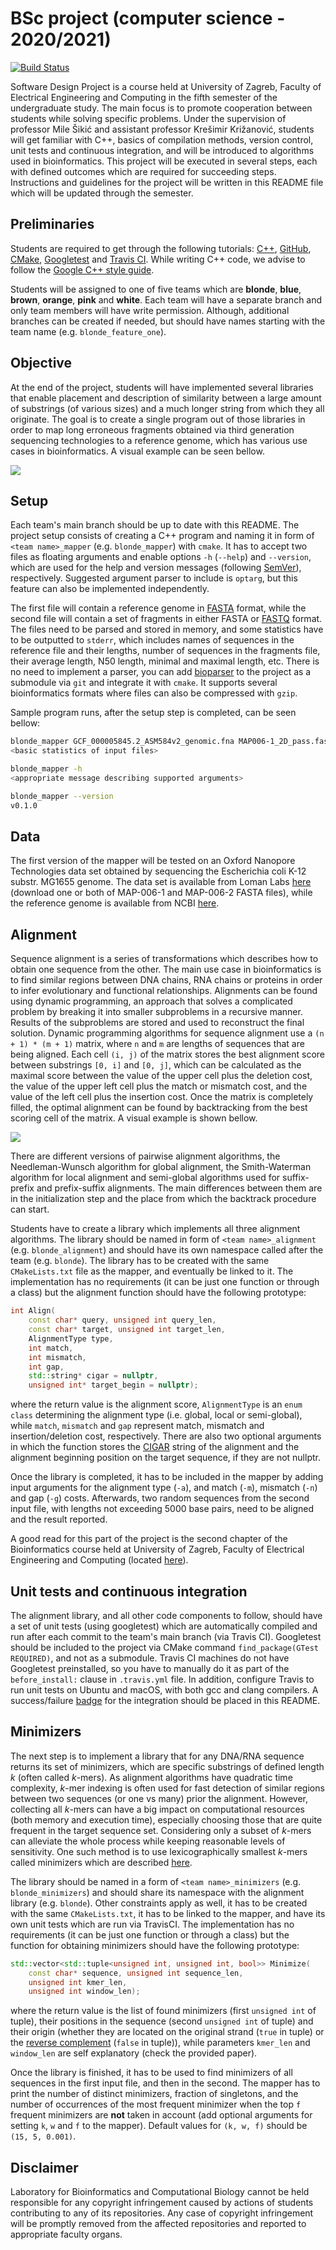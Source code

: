# BSc project (computer science - 2020/2021)
[![Build Status](https://travis-ci.com/lbcb-edu/BSc-project-20-21.svg?branch=blue)](https://travis-ci.com/lbcb-edu/BSc-project-20-21)

Software Design Project is a course held at University of Zagreb, Faculty of Electrical Engineering and Computing in the fifth semester of the undergraduate study. The main focus is to promote cooperation between students while solving specific problems. Under the supervision of professor Mile Šikić and assistant professor Krešimir Križanović, students will get familiar with C++, basics of compilation methods, version control, unit tests and continuous integration, and will be introduced to algorithms used in bioinformatics. This project will be executed in several steps, each with defined outcomes which are required for succeeding steps. Instructions and guidelines for the project will be written in this README file which will be updated through the semester.

## Preliminaries

Students are required to get through the following tutorials: [C++](http://www.cplusplus.com/doc/tutorial/), [GitHub](http://rogerdudler.github.io/git-guide/), [CMake](https://cmake.org/cmake/help/latest/guide/tutorial/index.html), [Googletest](https://github.com/google/googletest/blob/master/googletest/docs/primer.md) and [Travis CI](https://docs.travis-ci.com/user/getting-started/). While writing C++ code, we advise to follow the [Google C++ style guide](https://google.github.io/styleguide/cppguide.html).

Students will be assigned to one of five teams which are **blonde**, **blue**, **brown**, **orange**, **pink** and **white**. Each team will have a separate branch and only team members will have write permission. Although, additional branches can be created if needed, but should have names starting with the team name (e.g. `blonde_feature_one`).

## Objective

At the end of the project, students will have implemented several libraries that enable placement and description of similarity between a large amount of substrings (of various sizes) and a much longer string from which they all originate. The goal is to create a single program out of those libraries in order to map long erroneous fragments obtained via third generation sequencing technologies to a reference genome, which has various use cases in bioinformatics. A visual example can be seen bellow.

![](misc/sample_mappings.png)

## Setup

Each team's main branch should be up to date with this README. The project setup consists of creating a C++ program and naming it in form of `<team name>_mapper` (e.g. `blonde_mapper`) with `cmake`. It has to accept two files as floating arguments and enable options `-h` (`--help`) and `--version`, which are used for the help and version messages (following [SemVer](https://semver.org/)), respectively. Suggested argument parser to include is `optarg`, but this feature can also be implemented independently.

The first file will contain a reference genome in [FASTA](https://en.wikipedia.org/wiki/FASTA_format) format, while the second file will contain a set of fragments in either FASTA or [FASTQ](https://en.wikipedia.org/wiki/FASTQ_format) format. The files need to be parsed and stored in memory, and some statistics have to be outputted to `stderr`, which includes names of sequences in the reference file and their lengths, number of sequences in the fragments file, their average length, N50 length, minimal and maximal length, etc. There is no need to implement a parser, you can add [bioparser](https://github.com/rvaser/bioparser) to the project as a submodule via `git` and integrate it with `cmake`. It supports several bioinformatics formats where files can also be compressed with `gzip`.

Sample program runs, after the setup step is completed, can be seen bellow:

```bash
blonde_mapper GCF_000005845.2_ASM584v2_genomic.fna MAP006-1_2D_pass.fasta
<basic statistics of input files>
```

```bash
blonde_mapper -h
<appropriate message describing supported arguments>
```

```bash
blonde_mapper --version
v0.1.0
```

## Data

The first version of the mapper will be tested on an Oxford Nanopore Technologies data set obtained by sequencing the Escherichia coli K-12 substr. MG1655 genome. The data set is available from Loman Labs [here](http://lab.loman.net/2015/09/24/first-sqk-map-006-experiment/) (download one or both of MAP-006-1 and MAP-006-2 FASTA files), while the reference genome is available from NCBI [here](https://ftp.ncbi.nlm.nih.gov/genomes/all/GCF/000/005/845/GCF_000005845.2_ASM584v2/GCF_000005845.2_ASM584v2_genomic.fna.gz).


## Alignment

Sequence alignment is a series of transformations which describes how to obtain one sequence from the other. The main use case in bioinformatics is to find similar regions between DNA chains, RNA chains or proteins in order to infer evolutionary and functional relationships. Alignments can be found using dynamic programming, an approach that solves a complicated problem by breaking it into smaller subproblems in a recursive manner. Results of the subproblems are stored and used to reconstruct the final solution. Dynamic programming algorithms for sequence alignment use a `(n + 1) * (m + 1)` matrix, where `n` and `m` are lengths of sequences that are being aligned. Each cell `(i, j)` of the matrix stores the best alignment score between substrings `[0, i]` and `[0, j]`, which can be calculated as the maximal score between the value of the upper cell plus the deletion cost, the value of the upper left cell plus the match or mismatch cost, and the value of the left cell plus the insertion cost. Once the matrix is completely filled, the optimal alignment can be found by backtracking from the best scoring cell of the matrix. A visual example is shown bellow.

![](misc/sample_alignment.png)

There are different versions of pairwise alignment algorithms, the Needleman-Wunsch algorithm for global alignment, the Smith-Waterman algorithm for local alignment and semi-global algorithms used for suffix-prefix and prefix-suffix alignments. The main differences between them are in the initialization step and the place from which the backtrack procedure can start.

Students have to create a library which implements all three alignment algorithms. The library should be named in form of `<team name>_alignment` (e.g. `blonde_alignment`) and should have its own namespace called after the team (e.g. `blonde`). The library has to be created with the same `CMakeLists.txt` file as the mapper, and eventually be linked to it. The implementation has no requirements (it can be just one function or through a class) but the alignment function should have the following prototype:

```cpp
int Align(
    const char* query, unsigned int query_len,
    const char* target, unsigned int target_len,
    AlignmentType type,
    int match,
    int mismatch,
    int gap,
    std::string* cigar = nullptr,
    unsigned int* target_begin = nullptr);
```

where the return value is the alignment score, `AlignmentType` is an `enum class` determining the alignment type (i.e. global, local or semi-global), while `match`, `mismatch` and `gap` represent match, mismatch and insertion/deletion cost, respectively. There are also two optional arguments in which the function stores the [CIGAR](https://samtools.github.io/hts-specs/SAMv1.pdf) string of the alignment and the alignment beginning position on the target sequence, if they are not nullptr.

Once the library is completed, it has to be included in the mapper by adding input arguments for the alignment type (`-a`), and match (`-m`), mismatch (`-n`) and gap (`-g`) costs. Afterwards, two random sequences from the second input file, with lengths not exceeding 5000 base pairs, need to be aligned and the result reported.

A good read for this part of the project is the second chapter of the Bioinformatics course held at University of Zagreb, Faculty of Electrical Engineering and Computing (located [here](https://www.fer.unizg.hr/_download/repository/bioinformatika_skripta_v1.2.pdf)).

## Unit tests and continuous integration

The alignment library, and all other code components to follow, should have a set of unit tests (using googletest) which are automatically compiled and run after each commit to the team's main branch (via Travis CI). Googletest should be included to the project via CMake command `find_package(GTest REQUIRED)`, and not as a submodule. Travis CI machines do not have Googletest preinstalled, so you have to manually do it as part of the `before_install:` clause in `.travis.yml` file. In addition, configure Travis to run unit tests on Ubuntu and macOS, with both gcc and clang compilers. A success/failure [badge](https://docs.travis-ci.com/user/status-images/) for the integration should be placed in this README.

## Minimizers

The next step is to implement a library that for any DNA/RNA sequence returns its set of minimizers, which are specific substrings of defined length *k* (often called *k*-mers). As alignment algorithms have quadratic time complexity, *k*-mer indexing is often used for fast detection of similar regions between two sequences (or one vs many) prior the alignment. However, collecting all *k*-mers can have a big impact on computational resources (both memory and execution time), especially choosing those that are quite frequent in the target sequence set. Considering only a subset of *k*-mers can alleviate the whole process while keeping reasonable levels of sensitivity. One such method is to use lexicographically smallest *k*-mers called minimizers which are described [here](https://academic.oup.com/bioinformatics/article/20/18/3363/202143).

The library should be named in a form of `<team name>_minimizers` (e.g. `blonde_minimizers`) and should share its namespace with the alignment library (e.g. `blonde`). Other constraints apply as well, it has to be created with the same `CMakeLists.txt`, it has to be linked to the mapper, and have its own unit tests which are run via TravisCI. The implementation has no requirements (it can be just one function or through a class) but the function for obtaining minimizers should have the following prototype:

```cpp
std::vector<std::tuple<unsigned int, unsigned int, bool>> Minimize(
    const char* sequence, unsigned int sequence_len,
    unsigned int kmer_len,
    unsigned int window_len);
```

where the return value is the list of found minimizers (first `unsigned int` of tuple), their positions in the sequence (second `unsigned int` of tuple) and their origin (whether they are located on the original strand (`true` in tuple) or the [reverse complement](https://en.wikipedia.org/wiki/Complementarity_(molecular_biology)) (`false` in tuple)), while parameters `kmer_len` and `window_len` are self explanatory (check the provided paper).

Once the library is finished, it has to be used to find minimizers of all sequences in the first input file, and then in the second. The mapper has to print the number of distinct minimizers, fraction of singletons, and the number of occurrences of the most frequent minimizer when the top `f` frequent minimizers are **not** taken in account (add optional arguments for setting `k`, `w` and `f` to the mapper). Default values for `(k, w, f)` should be `(15, 5, 0.001)`.

## Disclaimer

Laboratory for Bioinformatics and Computational Biology cannot be held responsible for any copyright infringement caused by actions of students contributing to any of its repositories. Any case of copyright infringement will be promptly removed from the affected repositories and reported to appropriate faculty organs.
